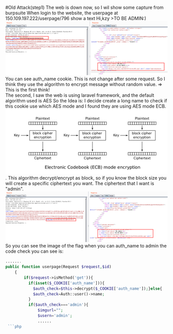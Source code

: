 #Old Attack(step1)
The web is down now, so I wil show some capture from burpsuite
When login to the website, the userpage at 150.109.197.222/userpage/796 show a text Hi,kzy >TO BE ADMIN:)
![userpage](userpage.png)
You can see auth_name cookie. This is not change after some request. So I think they use the algorithm to encrypt message without random value. => This is the first think!  
The second, I saw the web is using laravel framework, and the default algorithm used is AES
So the Idea is: I decide create a long name to check if this cookie use which AES mode and I found they are using AES mode ECB. 
![AES_ECB](1920px-ECB_encryption.svg.png).
This algorithm decrypt/encrypt as block, so if you know the block size you will create a specific ciphertext you want.
The ciphertext that I want is "admin". 
![userpage_admin](userpage_admin.png)
So you can see the image of the flag when you can auth_name to admin
the code check you can see is:
```php
.......
public function userpage(Request $request,$id)
    {   
        if($request->isMethod('get')){
          if(isset($_COOKIE['auth_name'])){
            $auth_check=$this->decrypt($_COOKIE['auth_name']);}else{
            $auth_check=Auth::user()->name;
          }
          if($auth_check==='admin'){
              $imgurl="";
              $usern='admin';
              ......
 ```php          
